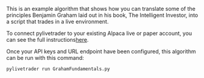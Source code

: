 This is an example algorithm that shows how you can translate some of the principles Benjamin Graham laid out in his book, The Intelligent Investor, into a script that trades in a live environment.

To connect pylivetrader to your existing Alpaca live or paper account, you can see the full instructions[here](https://github.com/alpacahq/pylivetrader/tree/master/examples).

Once your API keys and URL endpoint have been configured, this algorithm can be run with this command:
```
pylivetrader run GrahamFundamentals.py
```
